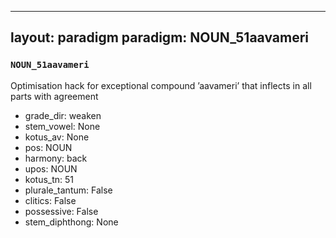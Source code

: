 
---
layout: paradigm
paradigm: NOUN_51aavameri
---
### ` NOUN_51aavameri `

Optimisation hack for exceptional compound ’aavameri’ that inflects in all parts with agreement
* grade_dir: weaken
* stem_vowel: None
* kotus_av: None
* pos: NOUN
* harmony: back
* upos: NOUN
* kotus_tn: 51
* plurale_tantum: False
* clitics: False
* possessive: False
* stem_diphthong: None
